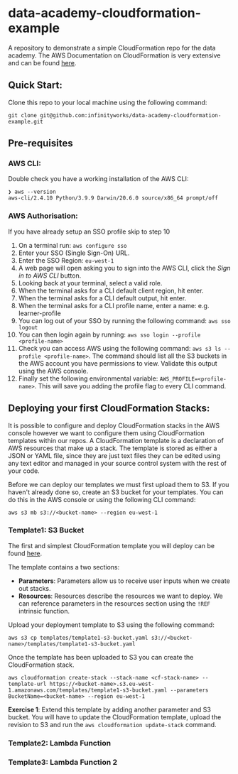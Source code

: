 # data-academy-cloudformation-example

A repository to demonstrate a simple CloudFormation repo for the data academy. The AWS Documentation on CloudFormation is very extensive and can be found [here](https://docs.aws.amazon.com/AWSCloudFormation/latest/UserGuide/Welcome.html).
## Quick Start:

Clone this repo to your local machine using the following command:

```
git clone git@github.com:infinityworks/data-academy-cloudformation-example.git
```
## Pre-requisites

### AWS CLI:
Double check you have a working installation of the AWS CLI:
```
❯ aws --version
aws-cli/2.4.10 Python/3.9.9 Darwin/20.6.0 source/x86_64 prompt/off
```
### AWS Authorisation:
If you have already setup an SSO profile skip to step 10
1. On a terminal run: `aws configure sso`
2. Enter your SSO (Single Sign-On) URL.
3. Enter the SSO Region: `eu-west-1`
4. A web page will open asking you to sign into the AWS CLI, click the *Sign in to AWS CLI* button.
5. Looking back at your terminal, select a valid role.
6. When the terminal asks for a CLI default client region, hit enter.
7. When the terminal asks for a CLI default output, hit enter.
8. When the terminal asks for a CLI profile name, enter a name: e.g. learner-profile
9. You can log out of your SSO by running the following command: `aws sso logout`
10. You can then login again by running: `aws sso login --profile <profile-name>`
11. Check you can access AWS using the following command: `aws s3 ls --profile <profile-name>`. The command should list all the S3 buckets in the AWS account you have permissions to view. Validate this output using the AWS console.
12. Finally set the following environmental variable: `AWS_PROFILE=<profile-name>`. This will save you adding the profile flag to every CLI command.

## Deploying your first CloudFormation Stacks:

It is possible to configure and deploy CloudFormation stacks in the AWS console however we want to configure them using CloudFormation templates within our repos. A CloudFormation template is a declaration of AWS resources that make up a stack. The template is stored as either a JSON or YAML file, since they are just text files they can be edited using any text editor and managed in your source control system with the rest of your code.

Before we can deploy our templates we must first upload them to S3. If you haven't already done so, create an S3 bucket for your templates. You can do this in the AWS console or using the following CLI command:
```
aws s3 mb s3://<bucket-name> --region eu-west-1
```

### Template1: S3 Bucket

The first and simplest CloudFormation template you will deploy can be found [here](templates/template1-s3-bucket.yaml).

The template contains a two sections:
* **Parameters**: Parameters allow us to receive user inputs when we create out stacks.
* **Resources**: Resources describe the resources we want to deploy. We can reference parameters in the resources section using the `!REF` intrinsic function.

Upload your deployment template to S3 using the following command:
```
aws s3 cp templates/template1-s3-bucket.yaml s3://<bucket-name>/templates/template1-s3-bucket.yaml
```
Once the template has been uploaded to S3 you can create the CloudFormation stack.
```
aws cloudformation create-stack --stack-name <cf-stack-name> --template-url https://<bucket-name>.s3.eu-west-1.amazonaws.com/templates/template1-s3-bucket.yaml --parameters BucketName=<bucket-name> --region eu-west-1
```

**Exercise 1**: Extend this template by adding another parameter and S3 bucket. You will have to update the CloudFormation template, upload the revision to S3 and run the `aws cloudformation update-stack` command.

### Template2: Lambda Function



### Template3: Lambda Function 2












